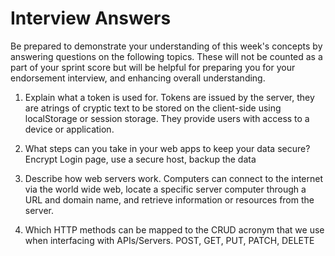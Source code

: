 # Interview Answers
Be prepared to demonstrate your understanding of this week's concepts by answering questions on the following topics. These will not be counted as a part of your sprint score but will be helpful for preparing you for your endorsement interview, and enhancing overall understanding.


1. Explain what a token is used for.
    Tokens are issued by the server, they are atrings of cryptic text to be stored on the client-side using localStorage or session storage. They provide users with access to a device or application.

2. What steps can you take in your web apps to keep your data secure?
    Encrypt Login page, use a secure host, backup the data

3. Describe how web servers work.
    Computers can connect to the internet via the world wide web, locate a specific server computer through a URL and domain name, and retrieve information or resources from the server. 

4. Which HTTP methods can be mapped to the CRUD acronym that we use when interfacing with APIs/Servers.
    POST, GET, PUT, PATCH, DELETE